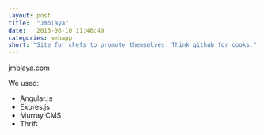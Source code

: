 ```yaml
---
layout: post
title:  "Jmblaya"
date:   2013-06-10 11:46:49
categories: webapp
short: "Site for chefs to promote themselves. Think github for cooks."
---
```


[jmblaya.com](http://jmblaya.com)

We used:

 - Angular.js
 - Expres.js
 - Murray CMS
 - Thrift
